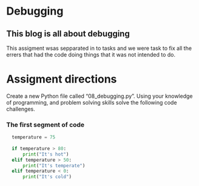 # Debugging 
<h2 style= "color:red, blod">
  This blog is all about debugging 
</h2>

  This assigment wsas sepparated in to tasks and we were task to fix all the errers that had the code doing things that it was not intended to do.
  
# Assigment directions 

Create a new Python file called “08_debugging.py”. Using your knowledge of programming, and problem solving skills solve the following code challenges.



<h3>
  The first segment of code 
</h3>

```python
  temperature = 75
  
  if temperature > 80:
      print("It's hot")
  elif temperature > 50:
      print("It's temperate")
  elif temperature < 0:
      print("It's cold")
```
